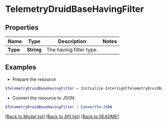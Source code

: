 # TelemetryDruidBaseHavingFilter
## Properties

Name | Type | Description | Notes
------------ | ------------- | ------------- | -------------
**Type** | **String** | The having filter type. | 

## Examples

- Prepare the resource
```powershell
$TelemetryDruidBaseHavingFilter = Initialize-IntersightTelemetryDruidBaseHavingFilter  -Type null
```

- Convert the resource to JSON
```powershell
$TelemetryDruidBaseHavingFilter | ConvertTo-JSON
```

[[Back to Model list]](../README.md#documentation-for-models) [[Back to API list]](../README.md#documentation-for-api-endpoints) [[Back to README]](../README.md)

